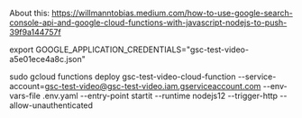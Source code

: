 About this:
https://willmanntobias.medium.com/how-to-use-google-search-console-api-and-google-cloud-functions-with-javascript-nodejs-to-push-39f9a144757f

export GOOGLE_APPLICATION_CREDENTIALS="gsc-test-video-a5e01ece4a8c.json"

sudo gcloud functions deploy gsc-test-video-cloud-function --service-account=gsc-test-video@gsc-test-video.iam.gserviceaccount.com --env-vars-file .env.yaml --entry-point startit --runtime nodejs12 --trigger-http --allow-unauthenticated